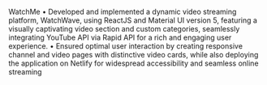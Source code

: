 WatchMe
• Developed and implemented a dynamic video streaming platform, WatchWave, using ReactJS and Material UI
version 5, featuring a visually captivating video section and custom categories, seamlessly integrating YouTube API via Rapid API for a rich and engaging user experience.
• Ensured optimal user interaction by creating responsive channel and video pages with distinctive video cards, while also deploying the application on Netlify for widespread accessibility and seamless online streaming